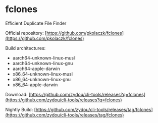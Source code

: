 # fclones

Efficient Duplicate File Finder

Official repository: [https://github.com/pkolaczk/fclones](https://github.com/pkolaczk/fclones)

Build architectures:

- aarch64-unknown-linux-musl
- aarch64-unknown-linux-gnu
- aarch64-apple-darwin
- x86_64-unknown-linux-musl
- x86_64-unknown-linux-gnu
- x86_64-apple-darwin

Download: [https://github.com/zydou/cli-tools/releases?q=fclones](https://github.com/zydou/cli-tools/releases?q=fclones)

Nightly Build: [https://github.com/zydou/cli-tools/releases/tag/fclones](https://github.com/zydou/cli-tools/releases/tag/fclones)
